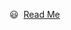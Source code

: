 :smiley:&nbsp;
<a href="https://artfolio-bucket.s3.ap-northeast-2.amazonaws.com/static/6a5aef33-cc0b-4195-99d3-8e65dd8cba60_%EC%84%9C%EB%B2%84%EB%B0%B1%EC%97%94%EB%93%9C_%EA%B0%9C%EB%B0%9C%EC%9E%90_%ED%99%A9%EC%8A%B9%EC%88%98%EC%9E%85%EB%8B%88%EB%8B%A4..pdf" target="_blank">Read Me</a> 